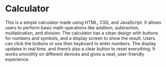 # Calculator
This is a simple calculator made using HTML, CSS, and JavaScript. It allows users to perform basic math operations like addition, subtraction, multiplication, and division. The calculator has a clean design with buttons for numbers and symbols, and a display screen to show the result. Users can click the buttons or use their keyboard to enter numbers. The display updates in real time, and there’s also a clear button to reset everything. It works smoothly on different devices and gives a neat, user-friendly experience.
